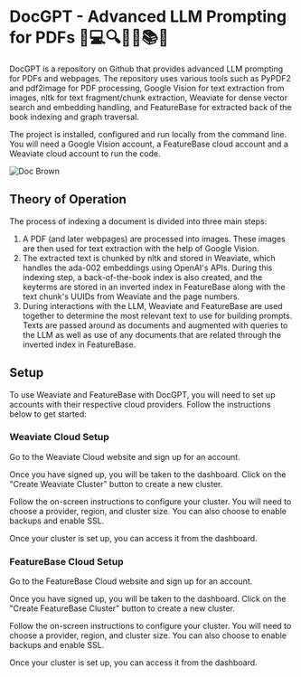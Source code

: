 # DocGPT - Advanced LLM Prompting for PDFs 📝💻🔍📑🌐📚💡
DocGPT is a repository on Github that provides advanced LLM prompting for PDFs and webpages. The repository uses various tools such as PyPDF2 and pdf2image for PDF processing, Google Vision for text extraction from images, nltk for text fragment/chunk extraction, Weaviate for dense vector search and embedding handling, and FeatureBase for extracted back of the book indexing and graph traversal.

The project is installed, configured and run locally from the command line. You will need a Google Vision account, a FeatureBase cloud account and a Weaviate cloud account to run the code.

![Doc Brown](https://github.com/FeatureBaseDB/DocGPT/blob/main/doc.jpg)

## Theory of Operation
The process of indexing a document is divided into three main steps:

1. A PDF (and later webpages) are processed into images. These images are then used for text extraction with the help of Google Vision.
2. The extracted text is chunked by nltk and stored in Weaviate, which handles the ada-002 embeddings using OpenAI's APIs. During this indexing step, a back-of-the-book index is also created, and the keyterms are stored in an inverted index in FeatureBase along with the text chunk's UUIDs from Weaviate and the page numbers.
3. During interactions with the LLM, Weaviate and FeatureBase are used together to determine the most relevant text to use for building prompts. Texts are passed around as documents and augmented with queries to the LLM as well as use of any documents that are related through the inverted index in FeatureBase.

## Setup
To use Weaviate and FeatureBase with DocGPT, you will need to set up accounts with their respective cloud providers. Follow the instructions below to get started:

### Weaviate Cloud Setup
Go to the Weaviate Cloud website and sign up for an account.

Once you have signed up, you will be taken to the dashboard. Click on the "Create Weaviate Cluster" button to create a new cluster.

Follow the on-screen instructions to configure your cluster. You will need to choose a provider, region, and cluster size. You can also choose to enable backups and enable SSL.

Once your cluster is set up, you can access it from the dashboard.

### FeatureBase Cloud Setup
Go to the FeatureBase Cloud website and sign up for an account.

Once you have signed up, you will be taken to the dashboard. Click on the "Create FeatureBase Cluster" button to create a new cluster.

Follow the on-screen instructions to configure your cluster. You will need to choose a provider, region, and cluster size. You can also choose to enable backups and enable SSL.

Once your cluster is set up, you can access it from the dashboard.
